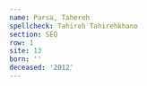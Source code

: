 ```yaml
---
name: Parsa, Tahereh
spellcheck: Tahireh Tahirehkhano
section: SEQ
row: 1
site: 13
born: ''
deceased: '2012'
---
```

